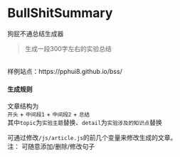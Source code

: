 # BullShitSummary
狗屁不通总结生成器
> 生成一段300字左右的实验总结

<br>
样例站点：https://pphui8.github.io/bss/
<br>

#### 生成规则
文章结构为  
```开头``` + ```中间段1``` + ```中间段2``` + ```总结```  
其中```topic```为```实验主题```替换、```detail```为```实验涉及的知识点```替换

可通过修改```/js/article.js```的前几个变量来修改生成的文章。  
注： 可随意添加/删除/修改句子
